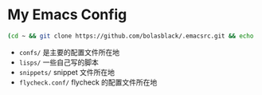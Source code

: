 # My Emacs Config

```sh
(cd ~ && git clone https://github.com/bolasblack/.emacsrc.git && echo '(load "~/.emacsrc/init.el")' >> .emacs)
```

* `confs/` 是主要的配置文件所在地
* `lisps/` 一些自己写的脚本
* `snippets/` snippet 文件所在地
* `flycheck.conf/` flycheck 的配置文件所在地
